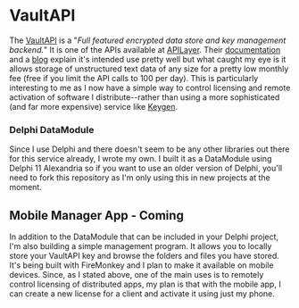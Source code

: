 # VaultAPI

The [VaultAPI](https://apilayer.com/marketplace/vault-api) is a "_Full featured encrypted data store and key management backend._" It is one of the APIs available at [APILayer](https://apilayer.com/). Their [documentation](https://apilayer.com/marketplace/vault-api#documentation-tab) and a [blog](https://blog.apilayer.com/why-should-you-integrate-vault-api-into-your-system/) explain it's intended use pretty well but what caught my eye is it allows storage of unstructured text data of any size for a pretty low monthly fee (free if you limit the API calls to 100 per day). This is particularly interesting to me as I now have a simple way to control licensing and remote activation of software I distribute--rather than using a more sophisticated (and far more expensive) service like [Keygen](https://keygen.sh/).

### Delphi DataModule

Since I use Delphi and there doesn't seem to be any other libraries out there for this service already, I wrote my own. I built it as a DataModule using Delphi 11 Alexandria so if you want to use an older version of Delphi, you'll need to fork this repository as I'm only using this in new projects at the moment.

## Mobile Manager App - Coming

In addition to the DataModule that can be included in your Delphi project, I'm also building a simple management program. It allows you to locally store your VaultAPI key and browse the folders and files you have stored. It's being built with FireMonkey and I plan to make it available on mobile devices. Since, as I stated above, one of the main uses is to remotely control licensing of distributed apps, my plan is that with the mobile app, I can create a new license for a client and activate it using just my phone.
